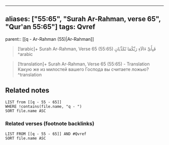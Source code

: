 
---
aliases: ["55:65", "Surah Ar-Rahman, verse 65", "Qur'an 55:65"]
tags: Qvref
---

parent:: [[q - Ar-Rahman (55)|Ar-Rahman]]

> [!arabic]+ Surah Ar-Rahman, Verse 65 (55:65)
> <span class="quran-arabic">فَبِأَىِّ ءَالَآءِ رَبِّكُمَا تُكَذِّبَانِ</span>
^arabic

> [!translation]+ Surah Ar-Rahman, Verse 65 (55:65) - Translation
> Какую же из милостей вашего Господа вы считаете ложью?
^translation



## Related notes
```dataview
LIST from [[q - 55 - 65]]
WHERE !contains(file.name, "q - ")
SORT file.name ASC
```

### Related verses (footnote backlinks)
```dataview
LIST FROM [[q - 55 - 65]] AND #Qvref
SORT file.name ASC
```

